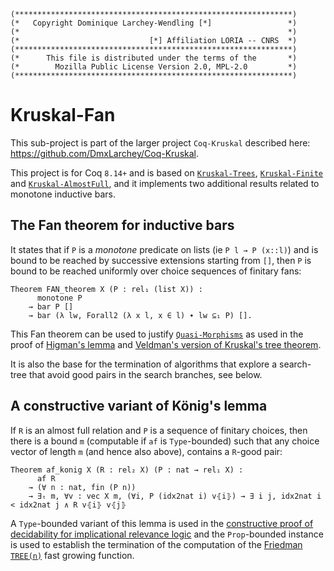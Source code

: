 ```
(**************************************************************)
(*   Copyright Dominique Larchey-Wendling [*]                 *)
(*                                                            *)
(*                             [*] Affiliation LORIA -- CNRS  *)
(**************************************************************)
(*      This file is distributed under the terms of the       *)
(*        Mozilla Public License Version 2.0, MPL-2.0         *)
(**************************************************************)
```

# Kruskal-Fan

This sub-project is part of the larger project `Coq-Kruskal` described here: https://github.com/DmxLarchey/Coq-Kruskal.

This project is for Coq `8.14+` and is based on [`Kruskal-Trees`](https://github.com/DmxLarchey/Kruskal-Trees), 
[`Kruskal-Finite`](https://github.com/DmxLarchey/Kruskal-Finite) 
and [`Kruskal-AlmostFull`](https://github.com/DmxLarchey/Kruskal-AlmostFull), and
it implements two additional results related to monotone inductive bars.

## The Fan theorem for inductive bars

It states that if `P` is a _monotone_ predicate on lists 
(ie `P l → P (x::l)`) and is bound to be reached by successive extensions starting from `[]`,
then `P` is bound to be reached uniformly over choice sequences of finitary fans:
```coq
Theorem FAN_theorem X (P : rel₁ (list X)) :
      monotone P
    → bar P []
    → bar (λ lw, Forall2 (λ x l, x ∈ l) ∙ lw ⊆₁ P) [].
```

This Fan theorem can be used to justify [`Quasi-Morphisms`](https://github.com/DmxLarchey/Quasi-Morphisms) as used in the proof 
of [Higman's lemma](https://github.com/DmxLarchey/Kruskal-Higman) and [Veldman's version of Kruskal's tree theorem](https://github.com/DmxLarchey/Kruskal-Veldman). 

It is also the base for the termination of algorithms that explore a search-tree that 
avoid good pairs in the search branches, see below.

## A constructive variant of König's lemma

If `R` is an almost full relation and `P` is a sequence of finitary choices, then there is a 
bound `m` (computable if `af` is `Type`-bounded) such that any choice vector of length `m` 
(and hence also above), contains a `R`-good pair:  
```coq
Theorem af_konig X (R : rel₂ X) (P : nat → rel₁ X) :
      af R
    → (∀ n : nat, fin (P n))
    → ∃ₜ m, ∀v : vec X m, (∀i, P (idx2nat i) v⦃i⦄) → ∃ i j, idx2nat i < idx2nat j ∧ R v⦃i⦄ v⦃j⦄
```

A `Type`-bounded variant of this lemma is used in the [constructive proof of decidability for implicational relevance logic](https://github.com/DmxLarchey/Relevant-decidability/tree/v2.0) and the `Prop`-bounded instance is used to establish the 
termination of the computation of the [Friedman `TREE(n)`](https://github.com/DmxLarchey/Friedman-TREE) fast growing function.
